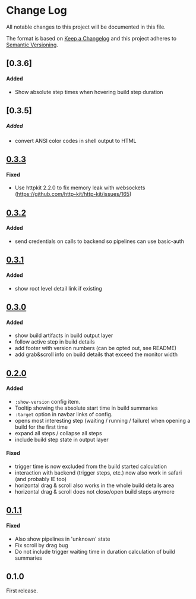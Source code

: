 # Change Log
All notable changes to this project will be documented in this file.

The format is based on [Keep a Changelog](http://keepachangelog.com/)
and this project adheres to [Semantic Versioning](http://semver.org/).

## [0.3.6]

#### Added

- Show absolute step times when hovering build step duration

## [0.3.5]

##### Added

- convert ANSI color codes in shell output to HTML

## [0.3.3]

#### Fixed

- Use httpkit 2.2.0 to fix memory leak with websockets (https://github.com/http-kit/http-kit/issues/165)

## [0.3.2]

#### Added

- send credentials on calls to backend so pipelines can use basic-auth

## [0.3.1]

#### Added

- show root level detail link if existing

## [0.3.0]

#### Added
- show build artifacts in build output layer
- follow active step in build details
- add footer with version numbers (can be opted out, see README)
- add grab&scroll info on build details that exceed the monitor width

## [0.2.0]

#### Added
- `:show-version` config item.
- Tooltip showing the absolute start time in build summaries
- `:target` option in navbar links of config. 
- opens most interesting step (waiting / running / failure) when opening a build for the first time
- expand all steps / collapse all steps
- include build step state in output layer

#### Fixed 
- trigger time is now excluded from the build started calculation
- interaction with backend (trigger steps, etc.) now also work in safari (and probably IE too)
- horizontal drag & scroll also works in the whole build details area 
- horizontal drag & scroll does not close/open build steps anymore


## [0.1.1]

#### Fixed
- Also show pipelines in 'unknown' state
- Fix scroll by drag bug
- Do not include trigger waiting time in duration calculation of build summaries

## 0.1.0
First release.

[Unreleased]: https://github.com/sroidl/lambda-ui/compare/lambdaui-0.3.3...HEAD
[0.3.3]: https://github.com/sroidl/lambda-ui/compare/lambdaui-0.3.2...lambdaui-0.3.3
[0.3.2]: https://github.com/sroidl/lambda-ui/compare/lambdaui-0.3.1...lambdaui-0.3.2
[0.3.1]: https://github.com/sroidl/lambda-ui/compare/lambdaui-0.3.0...lambdaui-0.3.1
[0.3.0]: https://github.com/sroidl/lambda-ui/compare/lambdaui-0.2.0...lambdaui-0.3.0
[0.2.0]: https://github.com/sroidl/lambda-ui/compare/lambdaui-0.1.1...lambdaui-0.2.0
[0.1.1]: https://github.com/sroidl/lambda-ui/compare/lambdaui-0.1.0...lambdaui-0.1.1
